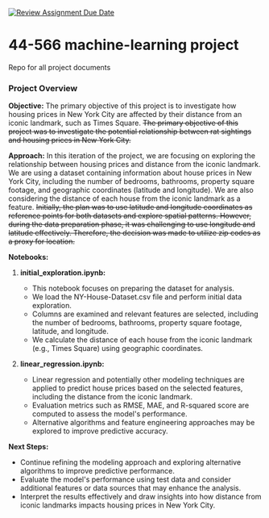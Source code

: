[![Review Assignment Due Date](https://classroom.github.com/assets/deadline-readme-button-24ddc0f5d75046c5622901739e7c5dd533143b0c8e959d652212380cedb1ea36.svg)](https://classroom.github.com/a/7lKBcjfN)
# 44-566 machine-learning project
Repo for all project documents

### Project Overview

**Objective:**
The primary objective of this project is to investigate how housing prices in New York City are affected by their distance from an iconic landmark, such as Times Square.
~~The primary objective of this project was to investigate the potential relationship between rat sightings and housing prices in New York City.~~

**Approach:**
In this iteration of the project, we are focusing on exploring the relationship between housing prices and distance from the iconic landmark. We are using a dataset containing information about house prices in New York City, including the number of bedrooms, bathrooms, property square footage, and geographic coordinates (latitude and longitude). We are also considering the distance of each house from the iconic landmark as a feature.
~~Initially, the plan was to use latitude and longitude coordinates as reference points for both datasets and explore spatial patterns. However, during the data preparation phase, it was challenging to use longitude and latitude effectively. Therefore, the decision was made to utilize zip codes as a proxy for location.~~

**Notebooks:**

1. **initial_exploration.ipynb:**
    - This notebook focuses on preparing the dataset for analysis.
    - We load the NY-House-Dataset.csv file and perform initial data exploration.
    - Columns are examined and relevant features are selected, including the number of bedrooms, bathrooms, property square footage, latitude, and longitude.
    - We calculate the distance of each house from the iconic landmark (e.g., Times Square) using geographic coordinates.

2. **linear_regression.ipynb:**
    - Linear regression and potentially other modeling techniques are applied to predict house prices based on the selected features, including the distance from the iconic landmark.
    - Evaluation metrics such as RMSE, MAE, and R-squared score are computed to assess the model's performance.
    - Alternative algorithms and feature engineering approaches may be explored to improve predictive accuracy.


**Next Steps:**
- Continue refining the modeling approach and exploring alternative algorithms to improve predictive performance.
- Evaluate the model's performance using test data and consider additional features or data sources that may enhance the analysis.
- Interpret the results effectively and draw insights into how distance from iconic landmarks impacts housing prices in New York City.
